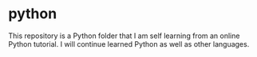 # python

This repository is a Python folder that I am self learning from an online Python tutorial.
I will continue learned Python as well as other languages.
